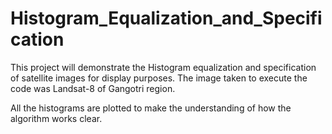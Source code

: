 # Histogram_Equalization_and_Specification

This project will demonstrate the Histogram equalization and specification of satellite images for display purposes.
The image taken to execute the code was Landsat-8 of Gangotri region.

All the histograms are plotted to make the understanding of how the algorithm works clear.
